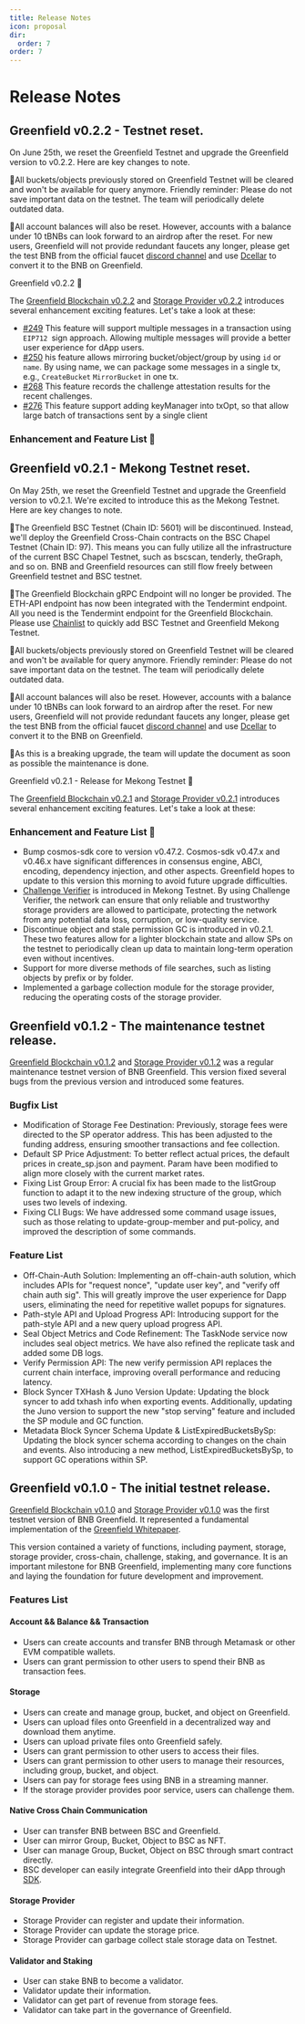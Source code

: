 ```yaml
---
title: Release Notes
icon: proposal
dir:
  order: 7
order: 7
---
```


# Release Notes

## Greenfield v0.2.2 - Testnet reset.

On June 25th, we reset the Greenfield Testnet and upgrade the Greenfield version to v0.2.2. Here are key changes to note.

🔸All buckets/objects previously stored on Greenfield Testnet will be cleared and won't be available for query anymore. Friendly reminder: Please do not save important data on the testnet. The team will periodically delete outdated data.

🔸All account balances will also be reset. However, accounts with a balance under 10 tBNBs can look forward to an airdrop after the reset. For new users, Greenfield will not provide redundant faucets any longer, please get the test BNB from the official faucet [discord channel](https://discord.gg/bnbchain) and use [Dcellar](https://dcellar.io/) to convert it to the BNB on Greenfield.

Greenfield v0.2.2 🎉

The [Greenfield Blockchain v0.2.2](https://github.com/bnb-chain/greenfield/releases/tag/v0.2.2) and [Storage Provider v0.2.2](https://github.com/bnb-chain/greenfield-storage-provider/releases/tag/v0.2.2) introduces several enhancement exciting features. Let's take a look at these:

* [#249](https://github.com/bnb-chain/greenfield/pull/249) This feature will support multiple messages in a transaction using `EIP712 `sign approach. Allowing multiple messages will provide a better user experience for dApp users.
* [#250](https://github.com/bnb-chain/greenfield/pull/250) his feature allows mirroring bucket/object/group by using `id` or `name`. By using name, we can package some messages in a single tx, e.g., `CreateBucket`  `MirrorBucket` in one tx.
* [#268](https://github.com/bnb-chain/greenfield/pull/268) This feature records the challenge attestation results for the recent challenges.
* [#276](https://github.com/bnb-chain/greenfield/pull/276) This feature support adding keyManager into txOpt, so that allow large batch of transactions sent by a single client


### Enhancement and Feature List 📝

## Greenfield v0.2.1 - Mekong Testnet reset.

On May 25th, we reset the Greenfield Testnet and upgrade the Greenfield version to v0.2.1. We're excited to introduce this as the Mekong Testnet. Here are key changes to note.

🔸The Greenfield BSC Testnet (Chain ID: 5601) will be discontinued. Instead, we'll deploy the Greenfield Cross-Chain contracts on the BSC Chapel Testnet (Chain ID: 97).  This means you can fully utilize all the infrastructure of the current BSC Chapel Testnet, such as bscscan, tenderly, theGraph, and so on. BNB and Greenfield resources can still flow freely between Greenfield testnet and BSC testnet.

🔸The Greenfield Blockchain gRPC Endpoint will no longer be provided. The ETH-API endpoint has now been integrated with the Tendermint endpoint. All you need is the Tendermint endpoint for the Greenfield Blockchain. Please use [Chainlist](https://www.bnbchainlist.org/) to quickly add BSC Testnet and Greenfield Mekong Testnet.

🔸All buckets/objects previously stored on Greenfield Testnet will be cleared and won't be available for query anymore. Friendly reminder: Please do not save important data on the testnet. The team will periodically delete outdated data.

🔸All account balances will also be reset. However, accounts with a balance under 10 tBNBs can look forward to an airdrop after the reset. For new users, Greenfield will not provide redundant faucets any longer, please get the test BNB from the official faucet [discord channel](https://discord.gg/bnbchain) and use [Dcellar](https://dcellar.io/) to convert it to the BNB on Greenfield.

🔸As this is a breaking upgrade, the team will update the document as soon as possible the maintenance is done.

Greenfield v0.2.1 - Release for Mekong Testnet 🎉

The [Greenfield Blockchain v0.2.1](https://github.com/bnb-chain/greenfield/releases/tag/v0.2.0) and [Storage Provider v0.2.1](https://github.com/bnb-chain/greenfield-storage-provider/releases/tag/v0.2.1) introduces several enhancement exciting features. Let's take a look at these:

### Enhancement and Feature List 📝
- Bump cosmos-sdk core to version v0.47.2. Cosmos-sdk v0.47.x and v0.46.x have significant differences in consensus engine, ABCI, encoding, dependency injection, and other aspects. Greenfield hopes to update to this version this morning to avoid future upgrade difficulties.
- [Challenge Verifier](https://greenfield.bnbchain.org/docs/guide/introduction/ecosystem.html#challenge-verifier) is introduced in  Mekong Testnet. By using Challenge Verifier, the network can ensure that only reliable and trustworthy storage providers are allowed to participate, protecting the network from any potential data loss, corruption, or low-quality service.
- Discontinue object and stale permission GC is introduced in v0.2.1. These two features allow for a lighter blockchain state and allow SPs on the testnet to periodically clean up data to maintain long-term operation even without incentives.
- Support for more diverse methods of file searches, such as listing objects by prefix or by folder.
- Implemented a garbage collection module for the storage provider, reducing the operating costs of the storage provider.

## Greenfield v0.1.2 - The maintenance testnet release.

[Greenfield Blockchain v0.1.2](https://github.com/bnb-chain/greenfield/releases/tag/v0.1.2) and
[Storage Provider v0.1.2](https://github.com/bnb-chain/greenfield-storage-provider/releases/tag/v0.1.2)
was a regular maintenance testnet version of BNB Greenfield. This version fixed several bugs from the
previous version and introduced some features.

### Bugfix List
- Modification of Storage Fee Destination: Previously, storage fees were directed to the SP operator address.
 This has been adjusted to the funding address, ensuring smoother transactions and fee collection.
- Default SP Price Adjustment: To better reflect actual prices, the default prices in create_sp.json and payment.
 Param have been modified to align more closely with the current market rates.
- Fixing List Group Error: A crucial fix has been made to the listGroup function to adapt it to the new indexing
 structure of the group, which uses two levels of indexing.
- Fixing CLI Bugs: We have addressed some command usage issues, such as those relating to update-group-member and
 put-policy, and improved the description of some commands.

### Feature List
- Off-Chain-Auth Solution:  Implementing an off-chain-auth solution, which includes APIs for "request nonce",
 "update user key", and "verify off chain auth sig". This will greatly improve the user experience for Dapp users,
 eliminating the need for repetitive wallet popups for signatures.
- Path-style API and Upload Progress API: Introducing support for the path-style API and a new query upload progress API.
- Seal Object Metrics and Code Refinement: The TaskNode service now includes seal object metrics. We have also refined
 the replicate task and added some DB logs.
- Verify Permission API: The new verify permission API replaces the current chain interface, improving overall
 performance and reducing latency.
- Block Syncer TXHash & Juno Version Update: Updating the block syncer to add txhash info when exporting events.
 Additionally, updating the Juno version to support the new "stop serving" feature and included the SP module and GC function.
- Metadata Block Syncer Schema Update & ListExpiredBucketsBySp: Updating the block syncer schema according to changes
 on the chain and events. Also introducing a new method, ListExpiredBucketsBySp, to support GC operations within SP.

## Greenfield v0.1.0 - The initial testnet release.

[Greenfield Blockchain v0.1.0](https://github.com/bnb-chain/greenfield/releases/tag/v0.1.0) and
[Storage Provider v0.1.0](https://github.com/bnb-chain/greenfield-storage-provider/releases/tag/v0.1.0)
was the first testnet version of BNB Greenfield. It represented a fundamental implementation of the 
[Greenfield Whitepaper](https://github.com/bnb-chain/greenfield-whitepaper). 

This version contained a variety of functions, including payment, storage, storage provider, 
cross-chain, challenge, staking, and governance. It is an important milestone for BNB Greenfield, 
implementing many core functions and laying the foundation for future development and improvement.

### Features List

#### Account && Balance && Transaction

- Users can create accounts and transfer BNB through Metamask or other EVM compatible wallets.
- Users can grant permission to other users to spend their BNB as transaction fees.

#### Storage
- Users can create and manage group, bucket, and object on Greenfield.
- Users can upload files onto Greenfield in a decentralized way and download them anytime.
- Users can upload private files onto Greenfield safely.
- Users can grant permission to other users to access their files.
- Users can grant permission to other users to manage their resources, including group, bucket, and object.
- Users can pay for storage fees using BNB in a streaming manner.
- If the storage provider provides poor service, users can challenge them.

#### Native Cross Chain Communication

- User can transfer BNB between BSC and Greenfield.
- User can mirror Group, Bucket, Object to BSC as NFT.
- User can manage Group, Bucket, Object on BSC through smart contract directly.
- BSC developer can easily integrate Greenfield into their dApp through [SDK](https://github.com/bnb-chain/greenfield-contracts-sdk). 

#### Storage Provider

- Storage Provider can register and update their information.
- Storage Provider can update the storage price.
- Storage Provider can garbage collect stale storage data on Testnet.

#### Validator and Staking

- User can stake BNB to become a validator.
- Validator update their information.
- Validator can get part of revenue from storage fees.
- Validator can take part in the governance of Greenfield.